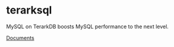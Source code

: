 # terarksql
MySQL on TerarkDB boosts MySQL performance to the next level.

[Documents](http://terark.com/docs/terarksql-manual/zh-hans/)
